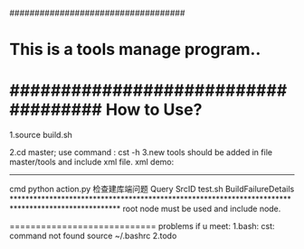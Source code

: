 ###################################
# This is a tools manage program.. #  
####################################
How to Use?
============================
1.source build.sh

2.cd master;
    use command :
    cst -h
3.new tools should be added in file master/tools and include xml file.
xml demo:
***************************************************************************************************
<?xml version="1.0" encoding="utf-8" ?>
<tool id="CheckBuild">
        <type>cmd</type>
        <command>python action.py</command>
        <description>检查建库端问题</description>
        <!-- kv形式的数据发布与依赖声明 -->
        <depend_on>
            <key>Query</key>
            <key>SrcID</key>
        </depend_on>
        <dependency>
            <tool>test.sh</tool>
        </dependency>
        <publish>
            <key>BuildFailureDetails</key>
        </publish>
</tool>
***************************************************************************************************
root node must be used <tool> and include <dependency> node.













============================
problems if u meet:
1.bash: cst: command not found
    source ~/.bashrc
2.todo
